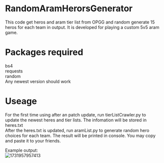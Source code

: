 # RandomAramHerorsGenerator
This code get heros and aram tier list from OPGG and random generate 15 heros for each team in output. It is developed for playing a custom 5v5 aram game.

# Packages required
bs4 <br>
requests <br>
random <br>
Any newest version should work

# Useage
For the first time using after an patch update, run tierListCrawler.py to update the newest heres and tier lists. The infomation will be stored in heres.txt <br>
After the heres.txt is updated, run aramList.py to generate random hero choices for each team. The result will be printed in console. You may copy and paste it to your friends.

Example output: <br>
![1731957957413](https://github.com/user-attachments/assets/c046da66-c3a2-4259-870d-0a23be482a29)
